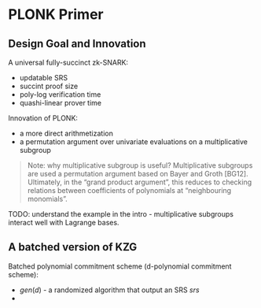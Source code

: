 PLONK Primer
============

## Design Goal and Innovation

A universal fully-succinct zk-SNARK:
 * updatable SRS
 * succint proof size
 * poly-log verification time
 * quashi-linear prover time

Innovation of PLONK:
 * a more direct arithmetization
 * a permutation argument over univariate evaluations on a multiplicative subgroup


> Note: why multiplicative subgroup is useful?
> Multiplicative subgroups are used a permutation argument based on Bayer and Groth [BG12]. Ultimately, in the “grand product argument”, this reduces to checking relations between coefficients of polynomials at “neighbouring monomials”.

TODO: understand the example in the intro - multiplicative subgroups interact well with Lagrange bases.

## A batched version of KZG

Batched polynomial commitment scheme (d-polynomial commitment scheme):
 * $gen(d)$ - a randomized algorithm that output an SRS $srs$
 * 
